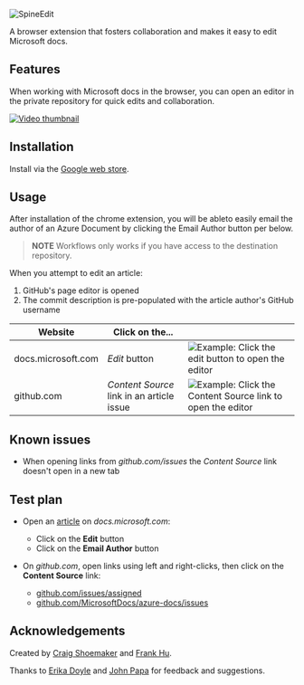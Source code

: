 <a name="introduction"></a>

![SpineEdit](spineedit-logo.png)

A browser extension that fosters collaboration and makes it easy to edit Microsoft docs.

## Features

When working with Microsoft docs in the browser, you can open an editor in the private repository for quick edits and collaboration.

[![Video thumbnail](video-thumb.png)](https://youtu.be/7yHEUnbjJHc)

## Installation

Install via the [Google web store](https://chrome.google.com/webstore/detail/spineedit/llhlgkbkfdfcbjbfnnakfpgmemopbbnf).

## Usage

After installation of the chrome extension, you will be ableto easily email the author of an Azure Document by clicking the Email Author button per below. 


> **NOTE** Workflows only works if you have access to the destination repository.

When you attempt to edit an article:

1. GitHub's page editor is opened
1. The commit description is pre-populated with the article author's GitHub username

| Website | Click on the... | |
|---------|-----------------| --- |
| docs.microsoft.com | *Edit* button | ![Example: Click the edit button to open the editor](440x280.png)|
| github.com | _Content Source_ link in an article issue | ![Example: Click the Content Source link to open the editor](440x280-github.png)|

## Known issues

- When opening links from *github.com/issues* the *Content Source* link doesn't open in a new tab

## Test plan

- Open an [article](https://docs.microsoft.com/en-us/azure/azure-functions/functions-create-your-first-function-visual-studio) on *docs.microsoft.com*:
  - Click on the **Edit** button
  - Click on the **Email Author**  button

- On *github.com*, open links using left and right-clicks, then click on the **Content Source** link:
  - [github.com/issues/assigned](https://github.com/issues/assigned)
  - [github.com/MicrosoftDocs/azure-docs/issues](https://github.com/MicrosoftDocs/azure-docs/issues)

## Acknowledgements

Created by [Craig Shoemaker](https://github.com/craigshoemaker) and [Frank Hu](https://github.com/frankhu-msft).

Thanks to [Erika Doyle](https://github.com/erikadoyle) and [John Papa](https://github.com/johnpapa) for feedback and suggestions.
